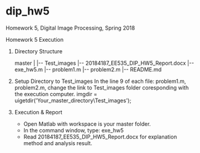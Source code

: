 # dip_hw5
Homework 5, Digital Image Processing, Spring 2018

Homework 5 Execution

1. Directory Structure

	master
	|
	|-- Test_images
	|-- 20184187_EE535_DIP_HW5_Report.docx
	|-- exe_hw5.m
	|-- problem1.m
	|-- problem2.m
	|-- README.md

2. Setup Directory to Test_images
	In the line 9 of each file: problem1.m, problem2.m, change the link to Test_images folder coresponding with the execution computer.
	imgdir = uigetdir('Your_master_directory\Test_images');

3. Execution & Report
	
	- Open Matlab with workspace is your master folder.
	- In the command window, type: exe_hw5
	- Read 20184187_EE535_DIP_HW5_Report.docx for explanation method and analysis result.
